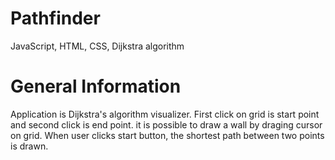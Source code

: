 # Pathfinder
JavaScript, HTML, CSS, Dijkstra algorithm 

# General Information
Application is Dijkstra's algorithm visualizer. First click on grid is start point and second click is end point. it is possible to draw a wall by draging cursor on grid. When user clicks start button, the shortest path between two points is drawn.
